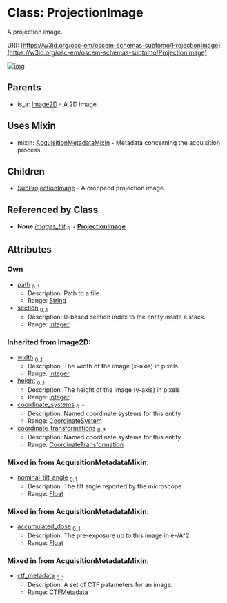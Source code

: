 
# Class: ProjectionImage

A projection image.

URI: [https://w3id.org/osc-em/oscem-schemas-subtomo/ProjectionImage](https://w3id.org/osc-em/oscem-schemas-subtomo/ProjectionImage)


[![img](https://yuml.me/diagram/nofunky;dir:TB/class/[SubProjectionImage],[TiltSeries]++-%20images_tilt%200..*>[ProjectionImage&#124;path:string%20%3F;section:integer%20%3F;nominal_tilt_angle:float%20%3F;accumulated_dose:float%20%3F;width(i):integer%20%3F;height(i):integer%20%3F],[ProjectionImage]uses%20-.->[AcquisitionMetadataMixin],[ProjectionImage]^-[SubProjectionImage],[Image2D]^-[ProjectionImage],[TiltSeries],[Image2D],[CoordinateTransformation],[CoordinateSystem],[CTFMetadata],[AcquisitionMetadataMixin])](https://yuml.me/diagram/nofunky;dir:TB/class/[SubProjectionImage],[TiltSeries]++-%20images_tilt%200..*>[ProjectionImage&#124;path:string%20%3F;section:integer%20%3F;nominal_tilt_angle:float%20%3F;accumulated_dose:float%20%3F;width(i):integer%20%3F;height(i):integer%20%3F],[ProjectionImage]uses%20-.->[AcquisitionMetadataMixin],[ProjectionImage]^-[SubProjectionImage],[Image2D]^-[ProjectionImage],[TiltSeries],[Image2D],[CoordinateTransformation],[CoordinateSystem],[CTFMetadata],[AcquisitionMetadataMixin])

## Parents

 *  is_a: [Image2D](Image2D.md) - A 2D image.

## Uses Mixin

 *  mixin: [AcquisitionMetadataMixin](AcquisitionMetadataMixin.md) - Metadata concerning the acquisition process.

## Children

 * [SubProjectionImage](SubProjectionImage.md) - A croppecd projection image.

## Referenced by Class

 *  **None** *[images_tilt](images_tilt.md)*  <sub>0..\*</sub>  **[ProjectionImage](ProjectionImage.md)**

## Attributes


### Own

 * [path](path.md)  <sub>0..1</sub>
     * Description: Path to a file.
     * Range: [String](types/String.md)
 * [section](section.md)  <sub>0..1</sub>
     * Description: 0-based section index to the entity inside a stack.
     * Range: [Integer](types/Integer.md)

### Inherited from Image2D:

 * [width](width.md)  <sub>0..1</sub>
     * Description: The width of the image (x-axis) in pixels
     * Range: [Integer](types/Integer.md)
 * [height](height.md)  <sub>0..1</sub>
     * Description: The height of the image (y-axis) in pixels
     * Range: [Integer](types/Integer.md)
 * [coordinate_systems](coordinate_systems.md)  <sub>0..\*</sub>
     * Description: Named coordinate systems for this entity
     * Range: [CoordinateSystem](CoordinateSystem.md)
 * [coordinate_transformations](coordinate_transformations.md)  <sub>0..\*</sub>
     * Description: Named coordinate systems for this entity
     * Range: [CoordinateTransformation](CoordinateTransformation.md)

### Mixed in from AcquisitionMetadataMixin:

 * [nominal_tilt_angle](nominal_tilt_angle.md)  <sub>0..1</sub>
     * Description: The tilt angle reported by the microscope
     * Range: [Float](types/Float.md)

### Mixed in from AcquisitionMetadataMixin:

 * [accumulated_dose](accumulated_dose.md)  <sub>0..1</sub>
     * Description: The pre-exposure up to this image in e-/A^2
     * Range: [Float](types/Float.md)

### Mixed in from AcquisitionMetadataMixin:

 * [ctf_metadata](ctf_metadata.md)  <sub>0..1</sub>
     * Description: A set of CTF patameters for an image.
     * Range: [CTFMetadata](CTFMetadata.md)
